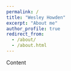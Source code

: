 ```yaml
---
permalink: /
title: "Wesley Howden"
excerpt: "About me"
author_profile: true
redirect_from:
  - /about/
  - /about.html
---
```


Content
